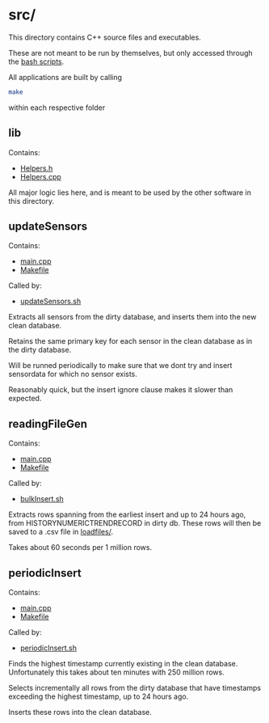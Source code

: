 # src/

This directory contains C++ source files and executables.

These are not meant to be run by themselves, but only accessed through the [bash scripts](../bash/README.md). 

All applications are built by calling 
```sh
make
```
within each respective folder


## lib

Contains:
* [Helpers.h](lib/Helpers.h)
* [Helpers.cpp](lib/Helpers.cpp)

All major logic lies here, and is meant to be used by the other software in this directory.


## updateSensors

Contains:
* [main.cpp](updateSensors/main.cpp)
* [Makefile](updateSensors/Makefile)

Called by:
* [updateSensors.sh](../bash/updateSensors.sh)

Extracts all sensors from the dirty database, and inserts them into the new clean database.

Retains the same primary key for each sensor in the clean database as in the dirty database. 

Will be runned periodically to make sure that we dont try and insert sensordata for which no sensor exists.

Reasonably quick, but the insert ignore clause makes it slower than expected. 

## readingFileGen

Contains:
* [main.cpp](readingFileGen/main.cpp)
* [Makefile](readingFileGen/Makefile)

Called by:
* [bulkInsert.sh](../bash/bulkInsert.sh)

Extracts rows spanning from the earliest insert and up to 24 hours ago, from HISTORYNUMERICTRENDRECORD in dirty db. These rows will then be saved to a .csv file in [loadfiles/](../loadfiles/README.md).

Takes about 60 seconds per 1 million rows.


## periodicInsert

Contains:
* [main.cpp](periodicInsert/main.cpp)
* [Makefile](periodicInsert/Makefile)

Called by:
* [periodicInsert.sh](../bash/periodicInsert.sh)

Finds the highest timestamp currently existing in the clean database. Unfortunately this takes about ten minutes with 250 million rows. 

Selects incrementally all rows from the dirty database that have timestamps exceeding the highest timestamp, up to 24 hours ago. 

Inserts these rows into the clean database. 
